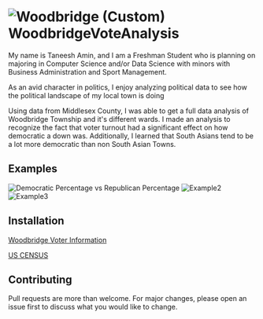 # ![Woodbridge (Custom)](https://www.todoista.com/content/images/2023/01/Woodbridge.jpg) WoodbridgeVoteAnalysis

My name is Taneesh Amin, and I am a Freshman Student who is planning on majoring in Computer Science and/or Data Science with minors with Business Administration and Sport Management. 

As an avid character in politics, I enjoy analyzing political data to see how the political landscape of my local town is doing

Using data from Middlesex County, I was able to get a full data analysis of Woodbridge Township and it's different wards. I made an analysis to recognize the fact that voter turnout had a significant effect on how democratic a down was. Additionally, I learned that South Asians tend to be a lot more democratic than non South Asian Towns.

## Examples
![Democratic Percentage vs Republican Percentage](https://taneesh04.github.io/WoodbridgeVoteAnalysis/)
![Example2](https://cdn.discordapp.com/attachments/705633115959459881/1083247445032583248/image.png)
![Example3](https://cdn.discordapp.com/attachments/705633115959459881/1083247521083699230/image.png)



## Installation
[Woodbridge Voter Information](https://results.enr.clarityelections.com/NJ/Middlesex/116148/web.307039/#/summary)

[US CENSUS](https://data.census.gov/)

## Contributing
Pull requests are more than welcome. For major changes, please open an issue first to discuss what you would like to change.
